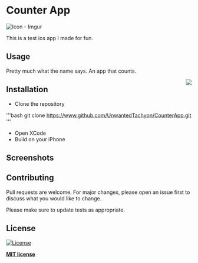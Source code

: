 # Counter App

![Icon - Imgur](https://user-images.githubusercontent.com/42587570/77418957-a4ee9f80-6ded-11ea-885d-f4ef7f893b95.jpg)

This is a test ios app I made for fun.

## Usage

Pretty much what the name says. An app that counts.

<img src="https://user-images.githubusercontent.com/42587570/77418957-a4ee9f80-6ded-11ea-885d-f4ef7f893b95.jpg" align="right" />

## Installation

- Clone the repository

'''bash
git clone https://www.github.com/UnwantedTachyon/CounterApp.git
'''

- Open XCode
- Build on your iPhone

## Screenshots



## Contributing
Pull requests are welcome. For major changes, please open an issue first to discuss what you would like to change.

Please make sure to update tests as appropriate.

## License

[![License](http://img.shields.io/:license-mit-blue.svg?style=flat-square)](http://badges.mit-license.org)

**[MIT license](https://choosealicense.com/licenses/mit/)**
